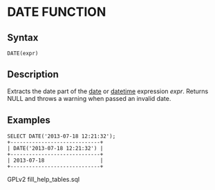 # DATE FUNCTION

## Syntax

```
DATE(expr)
```

## Description

Extracts the date part of the [date](../../../data-types/date-and-time-data-types/date.md) or [datetime](../../../data-types/date-and-time-data-types/datetime.md) expression _expr_. Returns NULL and throws a warning when passed an invalid date.

## Examples

```
SELECT DATE('2013-07-18 12:21:32');
+-----------------------------+
| DATE('2013-07-18 12:21:32') |
+-----------------------------+
| 2013-07-18                  |
+-----------------------------+
```

GPLv2 fill\_help\_tables.sql

